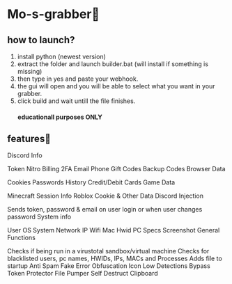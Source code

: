 # Mo-s-grabber💸
## how to launch?
1. install python (newest version)
2. extract the folder and launch builder.bat (will install if something is missing)
3. then type in yes and paste your webhook.
4. the gui will open and you will be able to select what you want in your grabber.
5. click build and wait untill the file finishes.
   #### educationall purposes ONLY

## features👾

Discord Info

Token
Nitro
Billing
2FA
Email
Phone
Gift Codes
Backup Codes
Browser Data

Cookies
Passwords
History
Credit/Debit Cards
Game Data

Minecraft Session Info
Roblox Cookie & Other Data
Discord Injection

Sends token, password & email on user login or when user changes password
System info

User
OS
System
Network IP
Wifi
Mac
Hwid
PC Specs
Screenshot
General Functions

Checks if being run in a virustotal sandbox/virtual machine
Checks for blacklisted users, pc names, HWIDs, IPs, MACs and Processes
Adds file to startup
Anti Spam
Fake Error
Obfuscation
Icon
Low Detections
Bypass Token Protector
File Pumper
Self Destruct
Clipboard


